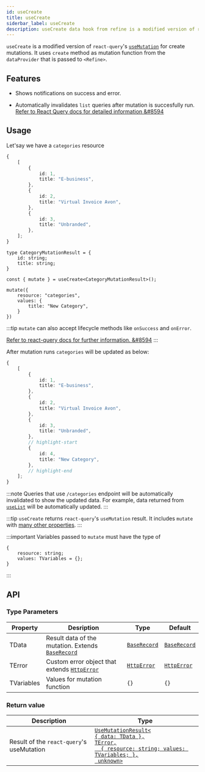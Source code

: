 ```yaml
---
id: useCreate
title: useCreate
siderbar_label: useCreate
description: useCreate data hook from refine is a modified version of react-query's useMutation for create mutations
---
```


`useCreate` is a modified version of `react-query`'s [`useMutation`](https://react-query.tanstack.com/reference/useMutation#) for create mutations. It uses `create` method as mutation function from the `dataProvider` that is passed to `<Refine>`.

## Features

* Shows notifications on success and error.

* Automatically invalidates `list` queries after mutation is succesfully run.
[Refer to React Query docs for detailed information &#8594](https://react-query.tanstack.com/guides/invalidations-from-mutations)

## Usage

Let'say we have a `categories` resource

```ts title="https://api.fake-rest.refine.dev/categories"
{
    [
        {
            id: 1,
            title: "E-business",
        },
        {
            id: 2,
            title: "Virtual Invoice Avon",
        },
        {
            id: 3,
            title: "Unbranded",
        },
    ];
}
```

```tsx
type CategoryMutationResult = {
    id: string;
    title: string;
}

const { mutate } = useCreate<CategoryMutationResult>();

mutate({
    resource: "categories",
    values: {
        title: "New Category",
    }
})
```

:::tip
`mutate` can also accept lifecycle methods like `onSuccess` and `onError`.

[Refer to react-query docs for further information. &#8594](https://react-query.tanstack.com/guides/mutations#mutation-side-effects)
:::

After mutation runs `categories` will be updated as below:

```ts title="https://api.fake-rest.refine.dev/categories"
{
    [
        {
            id: 1,
            title: "E-business",
        },
        {
            id: 2,
            title: "Virtual Invoice Avon",
        },
        {
            id: 3,
            title: "Unbranded",
        },
        // highlight-start
        {
            id: 4,
            title: "New Category",
        },
        // highlight-end
    ];
}
```
:::note
Queries that use `/categories` endpoint will be automatically invalidated to show the updated data. For example, data returned from [`useList`](useList.md) will be automatically updated.
:::

:::tip
`useCreate` returns `react-query`'s `useMutation` result. It includes `mutate` with  [many other properties](https://react-query.tanstack.com/reference/useMutation).
:::

:::important
Variables passed to `mutate` must have the type of

```tsx
{
    resource: string;
    values: TVariables = {};
}
```
:::

## API
### Type Parameters


| Property   | Desription                                                                    | Type                                     | Default                                  |
| ---------- | ----------------------------------------------------------------------------- | ---------------------------------------- | ---------------------------------------- |
| TData      | Result data of the mutation. Extends [`BaseRecord`](../../interfaces.md#baserecord) | [`BaseRecord`](../../interfaces.md#baserecord) | [`BaseRecord`](../../interfaces.md#baserecord) |
| TError     | Custom error object that extends [`HttpError`](../../interfaces.md#httperror)       | [`HttpError`](../../interfaces.md#httperror)   | [`HttpError`](../../interfaces.md#httperror)   |
| TVariables | Values for mutation function                                                  | `{}`                                     | `{}`                                     |
### Return value

| Description                               | Type                                                                                                                                                                                   |
| ----------------------------------------- | -------------------------------------------------------------------------------------------------------------------------------------------------------------------------------------- |
| Result of the `react-query`'s useMutation | [`UseMutationResult<`<br/>`{ data: TData },`<br/>`TError,`<br/>`  { resource: string; values: TVariables; },`<br/>` unknown>`](https://react-query.tanstack.com/reference/useMutation) |


